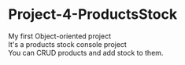 # Project-4-ProductsStock

My first Object-oriented project\
It's a products stock console project\
You can CRUD products and add stock to them.
